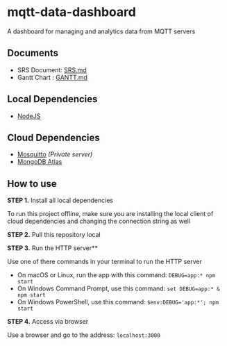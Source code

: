 # mqtt-data-dashboard

A dashboard for managing and analytics data from MQTT servers

## Documents

* SRS Document: [SRS.md](/SRS.md)
* Gantt Chart : [GANTT.md](/GANTT.md)

## Local Dependencies

* [NodeJS](https://nodejs.org)

## Cloud Dependencies

* [Mosquitto](https://mosquitto.org/) *(Private server)*
* [MongoDB Atlas](https://www.mongodb.com/atlas)

## How to use

**STEP 1.** Install all local dependencies

To run this project offline, make sure you are installing the local client of cloud dependencies and changing the connection string as well

**STEP 2.** Pull this repository local

**STEP 3.** Run the HTTP server**

Use one of there commands in your terminal to run the HTTP server

* On macOS or Linux, run the app with this command: `DEBUG=app:* npm start`
* On Windows Command Prompt, use this command: `set DEBUG=app:* & npm start`
* On Windows PowerShell, use this command: `$env:DEBUG='app:*'; npm start`

**STEP 4.** Access via browser

Use a browser and go to the address: `localhost:3000`
